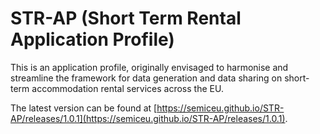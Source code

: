 # STR-AP (Short Term Rental Application Profile)

This is an application profile, originally envisaged to harmonise and streamline the framework for data generation and data sharing on short-term accommodation rental services across the EU.

The latest version can be found at [https://semiceu.github.io/STR-AP/releases/1.0.1](https://semiceu.github.io/STR-AP/releases/1.0.1).
